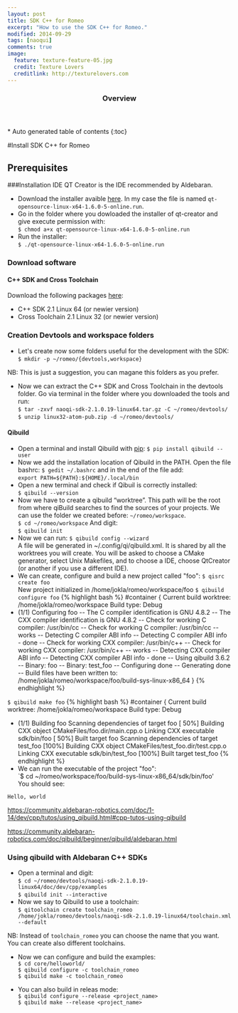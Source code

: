 ```yaml
---
layout: post
title: SDK C++ for Romeo
excerpt: "How to use the SDK C++ for Romeo."
modified: 2014-09-29
tags: [naoqui]
comments: true
image:
  feature: texture-feature-05.jpg
  credit: Texture Lovers
  creditlink: http://texturelovers.com
---
```


<section id="table-of-contents" class="toc">
  <header>
    <h3>Overview</h3>
  </header>
<div id="drawer" markdown="1">
*  Auto generated table of contents
{:toc}
</div>
</section><!-- /#table-of-contents -->

#Install SDK C++ for Romeo

## Prerequisites

###Installation IDE 
QT Creator is the IDE recommended by Aldebaran.

* Download the installer avaible [here](http://qt-project.org/downloads#qt-creator). In my case the file is named `qt-opensource-linux-x64-1.6.0-5-online.run`.
* Go in the folder where you dowloaded the installer of qt-creator and give execute permission with:  
`$ chmod a+x qt-opensource-linux-x64-1.6.0-5-online.run`   
* Run the installer:  
`$ ./qt-opensource-linux-x64-1.6.0-5-online.run`  
 
### Download software

#### C++ SDK and Cross Toolchain
Download the following packages [here](https://community.aldebaran-robotics.com/resources/):

* C++ SDK 2.1 Linux 64 (or newier version)
* Cross Toolchain 2.1 Linux 32 (or newier version)

### Creation Devtools and workspace folders
* Let's create now some folders useful for the development with the SDK:  
`$ mkdir -p ~/romeo/{devtools,workspace} `   

NB: This is just a suggestion, you can magane this folders as you prefer.

* Now we can extract the C++ SDK and Cross Toolchain in the devtools folder. Go via terminal in the folder where you downloaded the tools and run:  
`$ tar -zxvf naoqi-sdk-2.1.0.19-linux64.tar.gz -C ~/romeo/devtools/`  
`$ unzip linux32-atom-pub.zip -d ~/romeo/devtools/`


#### Qibuild
* Open a terminal and install Qibuild with [pip](https://pip.pypa.io/en/latest/installing.html#install-pip):
`$ pip install qibuild --user` 
* Now we add the installation location of Qibuild in the PATH. Open the file bashrc: `$ gedit ~/.bashrc` and in the end of the file add:  
 `export PATH=${PATH}:${HOME}/.local/bin`  
* Open a new terminal and check if Qibuil is correctly installed:  
`$ qibuild --version`
* Now we have to create a qibuild “worktree”. This path will be the root from where qiBuild searches to find the sources of your projects. We can use the folder we created before: `~/romeo/workspace`.  
`$ cd ~/romeo/workspace`
And digit:  
`$ qibuild init`
* Now we can run: 
`$ qibuild config --wizard`   
A file will be generated in ~/.config/qi/qibuild.xml. It is shared by all the worktrees you will create. You will be asked to choose a CMake generator, select Unix Makefiles, and to choose a IDE, choose QtCreator (or another if you use a different IDE).
* We can create, configure and build a new project called "foo":
`$ qisrc create foo`   
 New project initialized in /home/jokla/romeo/workspace/foo 
`$ qibuild configure foo` 
{% highlight bash %}
#container {
Current build worktree: /home/jokla/romeo/workspace 
Build type: Debug 
* (1/1) Configuring foo 
-- The C compiler identification is GNU 4.8.2
-- The CXX compiler identification is GNU 4.8.2
-- Check for working C compiler: /usr/bin/cc
-- Check for working C compiler: /usr/bin/cc -- works
-- Detecting C compiler ABI info
-- Detecting C compiler ABI info - done
-- Check for working CXX compiler: /usr/bin/c++
-- Check for working CXX compiler: /usr/bin/c++ -- works
-- Detecting CXX compiler ABI info
-- Detecting CXX compiler ABI info - done
-- Using qibuild 3.6.2
-- Binary: foo
-- Binary: test_foo
-- Configuring done
-- Generating done
-- Build files have been written to: /home/jokla/romeo/workspace/foo/build-sys-linux-x86_64
}
{% endhighlight %}



`$ qibuild make foo`
{% highlight bash %}
#container {
Current build worktree: /home/jokla/romeo/workspace 
Build type: Debug 
* (1/1) Building foo 
Scanning dependencies of target foo
[ 50%] Building CXX object CMakeFiles/foo.dir/main.cpp.o
Linking CXX executable sdk/bin/foo
[ 50%] Built target foo
Scanning dependencies of target test_foo
[100%] Building CXX object CMakeFiles/test_foo.dir/test.cpp.o
Linking CXX executable sdk/bin/test_foo
[100%] Built target test_foo
{% endhighlight %}
* We can run the executable of the project "foo":  
`$ cd ~/romeo/workspace/foo/build-sys-linux-x86_64/sdk/bin/foo'  
You should see:  
 
`Hello, world`



 https://community.aldebaran-robotics.com/doc/1-14/dev/cpp/tutos/using_qibuild.html#cpp-tutos-using-qibuild
 
 
 https://community.aldebaran-robotics.com/doc/qibuild/beginner/qibuild/aldebaran.html
 

### Using qibuild with Aldebaran C++ SDKs 
* Open a terminal and digit:  
`$ cd ~/romeo/devtools/naoqi-sdk-2.1.0.19-linux64/doc/dev/cpp/examples`  
`$ qibuild init --interactive`
* Now we say to Qibuild to use a toolchain:  
`$ qitoolchain create toolchain_romeo /home/jokla/romeo/devtools/naoqi-sdk-2.1.0.19-linux64/toolchain.xml --default`

NB: Instead of `toolchain_romeo` you can choose the name that you want. You can create also different toolchains.
  
* Now we can configure and build the examples:  
`$ cd core/helloworld/`  
`$ qibuild configure -c toolchain_romeo`  
`$ qibuild make -c toolchain_romeo`

* You can also build in releas mode:  
  `$ qibuild configure --release <project_name>`  
`$ qibuild make --release <project_name>`


